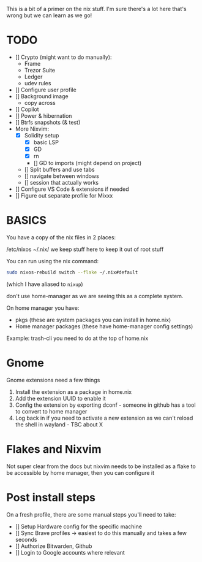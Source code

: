 This is a bit of a primer on the nix stuff. I'm sure there's a lot here that's wrong but we can learn as we go!

# TODO

- [] Crypto (might want to do manually):
  - Frame
  - Trezor Suite
  - Ledger
  - udev rules
- [] Configure user profile
- [] Background image
  - copy across
- [] Copilot
- [] Power & hibernation
- [] Btrfs snapshots (& test)
- More Nixvim:
  - [x] Solidity setup
    - [x] basic LSP
    - [x] GD
    - [x] rn
    - [] GD to imports (might depend on project)
  - [] Split buffers and use tabs
  - [] navigate between windows
  - [] session that actually works
- [] Configure VS Code & extensions if needed
- [] Figure out separate profile for Mixxx

# BASICS

You have a copy of the nix files in 2 places:

/etc/nixos
~/.nix/ we keep stuff here to keep it out of root stuff

You can run using the nix command:

```sh
sudo nixos-rebuild switch --flake ~/.nix#default
```

(which I have aliased to `nixup`)

don't use home-manager as we are seeing this as a complete system.

On home manager you have:

- pkgs (these are system packages you can install in home.nix)
- Home manager packages (these have home-manager config settings)

Example: trash-cli you need to do at the top of home.nix

# Gnome

Gnome extensions need a few things

1. Install the extension as a package in home.nix
2. Add the extension UUID to enable it
3. Config the extension by exporting dconf - someone in github has a tool to convert to home manager
4. Log back in if you need to activate a new extension as we can't reload the shell in wayland - TBC about X

# Flakes and Nixvim

Not super clear from the docs but nixvim needs to be installed as a flake to be accessible by home manager, then you can configure it

# Post install steps

On a fresh profile, there are some manual steps you'll need to take:

- [] Setup Hardware config for the specific machine
- [] Sync Brave profiles -> easiest to do this manually and takes a few seconds
- [] Authorize Bitwarden, Github
- [] Login to Google accounts where relevant
